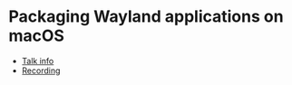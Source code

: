 # Packaging Wayland applications on macOS

* [Talk info](https://talks.nixcon.org/nixcon-2022/talk/GKEFF3/)
* [Recording](https://youtu.be/l70haNBm1wc?t=11578)
